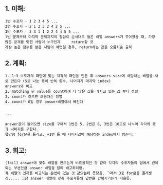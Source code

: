 
## 1. 이해: 
    1번 수포자 - 1 2 3 4 5 ...
    2번 수포자 - 2 1 2 3 2 4 2 5 ...
    3번 수포자 - 3 3 1 1 2 2 4 4 5 5 ...
    1번 문제부터 마지막 문제까지의 정답이 순서대로 들은 배열 answers가 주어졌을 때, 가장 많은 문제를 맞힌 사람이 누구인지     return할 것
    가장 높은 점수를 받은 사람이 여럿일 경우, return하는 값을 오름차순 출력


## 2. 계획:
    1. 1~3 수포자의 패턴에 맞는 각각의 패턴을 만든 후 answers size에 해당하는 배열을 새로 만든다 (5로 나눈 몫이 반복 횟수, 나머지가 마지막 index)
    answers와 비교
    2. matching 된 value를 count하여 더 많은 값을 가지고 있는 값 부터 정렬
    3. count가 같으면 오름차순 정렬
    4. count가 0일 경우 answer배열에서 빠진다
    
    
    ---
    
    answer값이 들어오면 size를 구해서 1번은 5, 2번은 8, 3번은 10으로 나누어 각각의 몫과 나머지를 구한다.
    몫만큼 for문을 돌리고, +1번 돌 때 나머지값에 해당하는 index에서 멈춘다.
    
    
 ## 3. 회고:
    [fail] answer에 맞춰 배열을 만드는게 비효율적인 것 같아 각각의 수포자들의 답에서 반복되는 부분만큼 answer 배열을 잘라 배교하려함. 
    각 배열의 인자를 비교하는 문법이 있는 것 같았는데 못찾음. 그래서 3중 for문을 돌게생김..... 그냥 answer 배열에 맞춰 수포자들의 답변을 반복시키는게 나을듯.